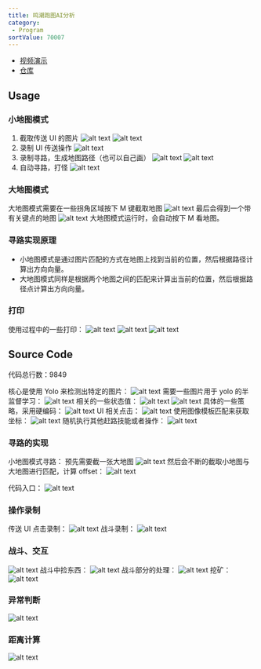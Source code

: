 ```yaml
---
title: 鸣潮跑图AI分析
category:
 - Program
sortValue: 70007
---
```


- [视频演示](https://www.bilibili.com/video/BV1tH4y1c79f/?spm_id_from=333.788&vd_source=cd7009b0abbbb6871d07c0746573ce80)
- [仓库](https://gitee.com/LanRenZhiNeng/ming-chao-ai)

## Usage

### 小地图模式

1. 截取传送 UI 的图片
   ![alt text](image-9.png)
   ![alt text](image-10.png)
2. 录制 UI 传送操作
   ![alt text](image-11.png)
3. 录制寻路，生成地图路径（也可以自己画）
   ![alt text](image-12.png)
   ![alt text](image-13.png)
4. 自动寻路，打怪
   ![alt text](image-14.png)

### 大地图模式

大地图模式需要在一些拐角区域按下 M 键截取地图
![alt text](image-15.png)
最后会得到一个带有关键点的地图
![alt text](image-16.png)
大地图模式运行时，会自动按下 M 看地图。

### 寻路实现原理

- 小地图模式是通过图片匹配的方式在地图上找到当前的位置，然后根据路径计算出方向向量。
- 大地图模式同样是根据两个地图之间的匹配来计算出当前的位置，然后根据路径点计算出方向向量。

### 打印

使用过程中的一些打印：
![alt text](img_v3_02d9_4d425517-2825-4949-bbb9-771c781d0dcg.jpg)
![alt text](image-17.png)
![alt text](image-18.png)

## Source Code

代码总行数：9849

核心是使用 Yolo 来检测出特定的图片：
![alt text](image.png)
需要一些图片用于 yolo 的半监督学习：
![alt text](image-1.png)
相关的一些状态值：
![alt text](image-2.png)
![alt text](image-3.png)
具体的一些策略，采用硬编码：
![alt text](image-4.png)
UI 相关点击：
![alt text](image-5.png)
使用图像模板匹配来获取坐标：
![alt text](image-6.png)
随机执行其他赶路技能或者操作：
![alt text](image-26.png)

### 寻路的实现

小地图模式寻路：
预先需要截一张大地图
![alt text](image-7.png)
然后会不断的截取小地图与大地图进行匹配，计算 offset：
![alt text](image-8.png)

代码入口：
![alt text](image-20.png)

### 操作录制

传送 UI 点击录制：
![alt text](image-27.png)
战斗录制：
![alt text](image-28.png)

### 战斗、交互

![alt text](image-19.png)
战斗中捡东西：
![alt text](image-21.png)
战斗部分的处理：
![alt text](image-22.png)
挖矿：
![alt text](image-23.png)

### 异常判断

![alt text](image-24.png)

### 距离计算

![alt text](image-25.png)
